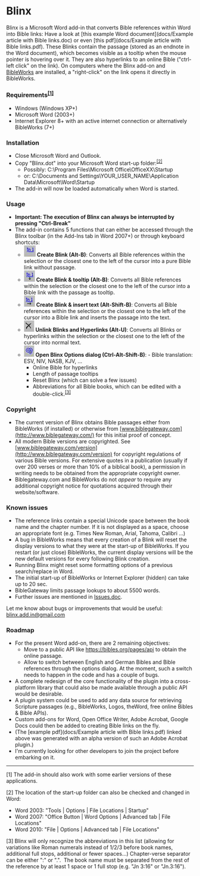 # Blinx

Blinx is a Microsoft Word add-in that converts Bible references within Word into Bible links: Have a look at [this example Word document](docs/Example article with Bible links.doc) or even [this pdf](docs/Example article with Bible links.pdf). These Blinks contain the passage (stored as an endnote in the Word document), which becomes visible as a tooltip when the mouse pointer is hovering over it. They are also hyperlinks to an online Bible ("ctrl-left click" on the link). On computers where the Blinx add-on and [BibleWorks](http://www.bibleworks.com) are installed, a "right-click" on the link opens it directly in BibleWorks.

### Requirements<sup>[**[1]**](#_ftn1)</sup>
- Windows (Windows XP+)
- Microsoft Word (2003+)
- Internet Explorer 8+ with an active internet connection or alternatively BibleWorks (7+)

### Installation
- Close Microsoft Word and Outlook.
- Copy "Blinx.dot" into your Microsoft Word start-up folder:<sup>[[2]](#_ftn2)</sup>
  * Possibly: C:\Program Files\Microsoft Office\OfficeXX\Startup
  * or: C:\Documents and Settings\YOUR_USER_NAME\Application Data\Microsoft\Word\Startup
- The add-in will now be loaded automatically when Word is started.

### Usage
- **Important: The execution of Blinx can always be interrupted by pressing "Ctrl-Break"**
- The add-in contains 5 functions that can either be accessed through the Blinx toolbar (in the Add-Ins tab in Word 2007+) or through keyboard shortcuts:
  * ![Image](assets/clip_image002.jpg) **Create Blink (Alt-B)**: Converts all Bible references within the selection or the closest one to the left of the cursor into a pure Bible link without passage.
  * ![Image](assets/clip_image003.jpg) **Create Blink & tooltip (Alt-B)**: Converts all Bible references within the selection or the closest one to the left of the cursor into a Bible link with the passage as tooltip.
  * ![Image](assets/clip_image004.jpg) **Create Blink & insert text (Alt-Shift-B)**: Converts all Bible references within the selection or the closest one to the left of the cursor into a Bible link and inserts the passage into the text.
  * ![Image](assets/clip_image005.jpg) **Unlink Blinks and Hyperlinks (Alt-U)**: Converts all Blinks or hyperlinks within the selection or the closest one to the left of the cursor into normal text.
  * ![Image](assets/clip_image006.jpg) **Open Blinx Options dialog (Ctrl-Alt-Shift-B)**:
    - Bible translation: ESV, NIV, NASB, KJV, ...
    - Online Bible for hyperlinks
    - Length of passage tooltips
    - Reset Blinx (which can solve a few issues)
    - Abbreviations for all Bible books, which can be edited with a double-click.<sup>[[3]](#_ftn3)</sup>

### Copyright
- The current version of Blinx obtains Bible passages either from BibleWorks (if installed) or otherwise from [www.biblegateway.com](http://www.biblegateway.com/) for this initial proof of concept.
- All modern Bible versions are copyrighted. See [www.biblegateway.com/version](http://www.biblegateway.com/version) for copyright regulations of various Bible versions. For extensive quotes in a publication (usually if over 200 verses or more than 10% of a biblical book), a permission in writing needs to be obtained from the appropriate copyright owner.
- Biblegateway.com and BibleWorks do not _appear_ to require any additional copyright notice for quotations acquired through their website/software.

### Known issues
- The reference links contain a special Unicode space between the book name and the chapter number. If it is not displayed as a space, choose an appropriate font (e.g. Times New Roman, Arial, Tahoma, Calibri ...)
- A bug in BibleWorks means that every creation of a Blink will reset the display versions to what they were at the start-up of BibleWorks. If you restart (or just close) BibleWorks, the current display versions will be the new default versions for every following Blink creation.
- Running Blinx might reset some formatting options of a previous search/replace in Word.
- The initial start-up of BibleWorks or Internet Explorer (hidden) can take up to 20 sec.
- BibleGateway limits passage lookups to about 5500 words.
- Further issues are mentioned in [Issues.doc](docs/Issues.doc).

Let me know about bugs or improvements that would be useful: [blinx.add.in@gmail.com](mailto:blinx.add.in@gmail.com)

### Roadmap
- For the present Word add-on, there are 2 remaining objectives:
  - Move to a public API like https://bibles.org/pages/api to obtain the online passage.
  - Allow to switch between English and German Bibles and Bible references through the options dialog. At the moment, such a switch needs to happen in the code and has a couple of bugs.
- A complete redesign of the core functionality of the plugin into a cross-platform library that could also be made available through a public API would be desirable.
- A plugin system could be used to add any data source for retrieving Scripture passages (e.g., BibleWorks, Logos, theWord, free online Bibles & Bible APIs).
- Custom add-ons for Word, Open Office Writer, Adobe Acrobat, Google Docs could then be added to creating Bible links on the fly.
- (The [example pdf](docs/Example article with Bible links.pdf) linked above was generated with an alpha version of such an Adobe Acrobat plugin.)
- I'm currently looking for other developers to join the project before embarking on it.


* * *

<a name="_ftn1"></a>[1]
The add-in should also work with some earlier versions of these applications.

<a name="_ftn2"></a>[2]
The location of the start-up folder can also be checked and changed in Word:
- Word 2003: "Tools | Options | File Locations | Startup"
- Word 2007: "Office Button | Word Options | Advanced tab | File Locations"
- Word 2010: "File | Options | Advanced tab | File Locations"

<a name="_ftn3"></a>[3]
Blinx will only recognize the abbreviations in this list (allowing for variations like Roman numerals instead of 1/2/3 before book names, additional full stops, additional or fewer spaces…) Chapter-verse separator can be either ":" or ".".  The book name must be separated from the rest of the reference by at least 1 space or 1 full stop (e.g. "Jn 3:16" or "Jn.3:16").
